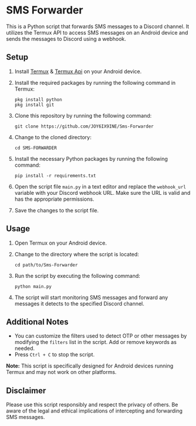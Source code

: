 # SMS Forwarder

This is a Python script that forwards SMS messages to a Discord channel. It utilizes the Termux API to access SMS messages on an Android device and sends the messages to Discord using a webhook.

## Setup

1. Install [Termux](https://f-droid.org/repo/com.termux_118.apk) & [Termux Api](https://f-droid.org/repo/com.termux.api_51.apk) on your Android device.
2. Install the required packages by running the following command in Termux:

   ```shell
   pkg install python
   pkg install git
   ```

3. Clone this repository by running the following command:

   ```shell
   git clone https://github.com/JOY6IX9INE/Sms-Forwarder
   ```

4. Change to the cloned directory:

   ```shell
   cd SMS-FORWARDER
   ```

5. Install the necessary Python packages by running the following command:

   ```shell
   pip install -r requirements.txt
   ```

6. Open the script file `main.py` in a text editor and replace the `webhook_url` variable with your Discord webhook URL. Make sure the URL is valid and has the appropriate permissions.

7. Save the changes to the script file.

## Usage

1. Open Termux on your Android device.
2. Change to the directory where the script is located:

   ```shell
   cd path/to/Sms-Forwarder
   ```

3. Run the script by executing the following command:

   ```shell
   python main.py
   ```

4. The script will start monitoring SMS messages and forward any messages it detects to the specified Discord channel.

## Additional Notes

- You can customize the filters used to detect OTP or other messages by modifying the `filters` list in the script. Add or remove keywords as needed.
- Press `Ctrl + C` to stop the script.

**Note:** This script is specifically designed for Android devices running Termux and may not work on other platforms.

## Disclaimer

Please use this script responsibly and respect the privacy of others. Be aware of the legal and ethical implications of intercepting and forwarding SMS messages.
